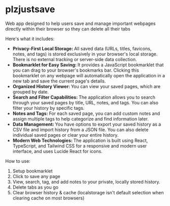 # plzjustsave
Web app designed to help users save and manage important webpages directly within their browser so they can delete all their tabs

Here's what it includes:

* <b> Privacy-First Local Storage: </b> All saved data (URLs, titles, favicons, notes, and tags) is stored exclusively in your browser's local storage. There is no external tracking or server-side data collection.
* <b> Bookmarklet for Easy Saving: </b> It provides a JavaScript bookmarklet that you can drag to your browser's bookmarks bar. Clicking this bookmarklet on any webpage will automatically open the application in a new tab and save the current page's details.
* <b> Organized History Viewer: </b> You can view your saved pages, which are grouped by date.
* <b> Search and Filter Capabilities: </b> The application allows you to search through your saved pages by title, URL, notes, and tags. You can also filter your history by specific tags.
* <b> Notes and Tags: </b> For each saved page, you can add custom notes and assign multiple tags to help categorize and find information later.
* <b> Data Management: </b> You have options to export your saved history as a CSV file and import history from a JSON file. You can also delete individual saved pages or clear your entire history.
* <b> Modern Web Technologies: </b> The application is built using React, TypeScript, and Tailwind CSS for a responsive and modern user interface, and uses Lucide React for icons.

How to use:
1. Setup bookmarklet
2. Click to save any page
3. View, search, tag, and add notes to your private, locally stored history.
4. Delete tabs as you go
5. Clear browser history & cache (localstorage isn't default selection when clearing cache on most browsers)

